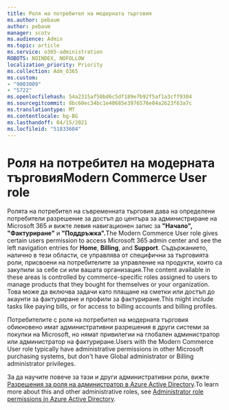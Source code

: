 ```yaml
---
title: Роля на потребител на модерната търговия
ms.author: pebaum
author: pebaum
manager: scotv
ms.audience: Admin
ms.topic: article
ms.service: o365-administration
ROBOTS: NOINDEX, NOFOLLOW
localization_priority: Priority
ms.collection: Adm_O365
ms.custom:
- "9003009"
- "5722"
ms.openlocfilehash: 54a2315af50bd6c5df189e7b92f5af1a3cff9304
ms.sourcegitcommit: 8bc60ec34bc1e40685e3976576e04a2623f63a7c
ms.translationtype: MT
ms.contentlocale: bg-BG
ms.lasthandoff: 04/15/2021
ms.locfileid: "51833604"
---
```

# <a name="modern-commerce-user-role"></a><span data-ttu-id="ae38a-102">Роля на потребител на модерната търговия</span><span class="sxs-lookup"><span data-stu-id="ae38a-102">Modern Commerce User role</span></span>

<span data-ttu-id="ae38a-103">Ролята на потребител на съвременната търговия дава на определени потребители разрешение за достъп до центъра за администриране на Microsoft 365 и вижте левия навигационен запис за **"Начало",** **"Фактуриране"** и **"Поддръжка".**</span><span class="sxs-lookup"><span data-stu-id="ae38a-103">The Modern Commerce User role gives certain users permission to access Microsoft 365 admin center and see the left navigation entries for **Home**, **Billing**, and **Support**.</span></span> <span data-ttu-id="ae38a-104">Съдържанието, налично в тези области, се управлява от специфични за търговията роли, присвоени на потребителите за управление на продукти, които са закупили за себе си или вашата организация.</span><span class="sxs-lookup"><span data-stu-id="ae38a-104">The content available in these areas is controlled by commerce-specific roles assigned to users to manage products that they bought for themselves or your organization.</span></span> <span data-ttu-id="ae38a-105">Това може да включва задачи като плащане на сметки или достъп до акаунти за фактуриране и профили за фактуриране.</span><span class="sxs-lookup"><span data-stu-id="ae38a-105">This might include tasks like paying bills, or for access to billing accounts and billing profiles.</span></span>

<span data-ttu-id="ae38a-106">Потребителите с роля на потребител на модерната търговия обикновено имат административни разрешения в други системи за покупки на Microsoft, но нямат привилегии на глобален администратор или администратор на фактуриране.</span><span class="sxs-lookup"><span data-stu-id="ae38a-106">Users with the Modern Commerce User role typically have administrative permissions in other Microsoft purchasing systems, but don't have Global administrator or Billing administrator privileges.</span></span>

<span data-ttu-id="ae38a-107">За да научите повече за тази и други административни роли, вижте [Разрешения за роля на администратор в Azure Active Directory](https://docs.microsoft.com/azure/active-directory/users-groups-roles/directory-assign-admin-roles#modern-commerce-administrator).</span><span class="sxs-lookup"><span data-stu-id="ae38a-107">To learn more about this and other administrative roles, see [Administrator role permissions in Azure Active Directory](https://docs.microsoft.com/azure/active-directory/users-groups-roles/directory-assign-admin-roles#modern-commerce-administrator).</span></span>